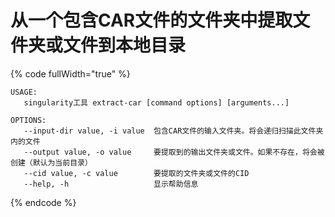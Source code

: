 # 从一个包含CAR文件的文件夹中提取文件夹或文件到本地目录

{% code fullWidth="true" %}
```
USAGE:
   singularity工具 extract-car [command options] [arguments...]

OPTIONS:
   --input-dir value, -i value  包含CAR文件的输入文件夹。将会递归扫描此文件夹内的文件
   --output value, -o value     要提取到的输出文件夹或文件。如果不存在，将会被创建（默认为当前目录）
   --cid value, -c value        要提取的文件夹或文件的CID
   --help, -h                   显示帮助信息
```
{% endcode %}